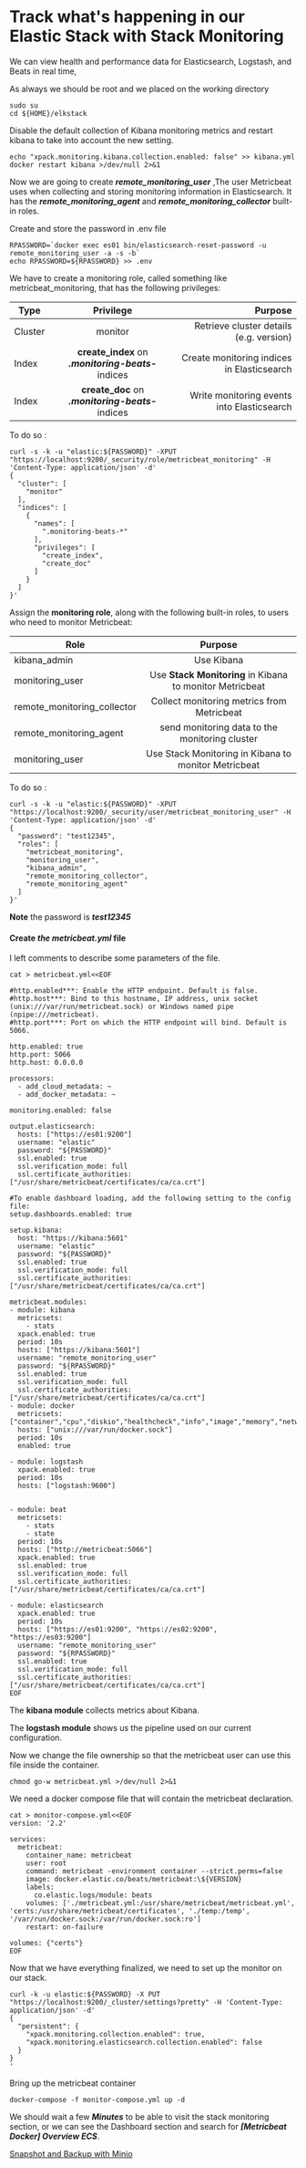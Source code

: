 
# Track what's happening in our Elastic Stack with Stack Monitoring

We can view health and performance data for Elasticsearch, Logstash, and Beats in real time, 

As always we should be root and we placed on the working directory 
```
sudo su 
cd ${HOME}/elkstack
```

Disable the default collection of Kibana monitoring metrics and restart kibana to take into account the new setting.

```
echo "xpack.monitoring.kibana.collection.enabled: false" >> kibana.yml
docker restart kibana >/dev/null 2>&1
```

Now we are going to create ***remote_monitoring_user*** ,The user Metricbeat uses when collecting and storing monitoring information in Elasticsearch. It has the ***remote_monitoring_agent*** and ***remote_monitoring_collector*** built-in roles.

Create and store the password in .env file 

```
RPASSWORD=`docker exec es01 bin/elasticsearch-reset-password -u remote_monitoring_user -a -s -b`
echo RPASSWORD=${RPASSWORD} >> .env
```


We have to create a monitoring role, called something like metricbeat_monitoring, that has the following privileges:


| Type          | Privilege                                             | Purpose                                      |
| ------------- |:-----------------------------------------------------:|---------------------------------------------:|
| Cluster       | monitor                                               | Retrieve cluster details (e.g. version)      |
| Index         |**create_index** on ***.monitoring-beats-*** indices   |   Create monitoring indices in Elasticsearch |
| Index         |**create_doc** on ***.monitoring-beats-*** indices     |   Write monitoring events into Elasticsearch |

To do so :
```
curl -s -k -u "elastic:${PASSWORD}" -XPUT "https://localhost:9200/_security/role/metricbeat_monitoring" -H 'Content-Type: application/json' -d'
{
  "cluster": [
    "monitor"
  ],
  "indices": [
    {
      "names": [
        ".monitoring-beats-*"
      ],
      "privileges": [
        "create_index",
        "create_doc"
      ]
    }
  ]
}'
```

Assign the **monitoring role**, along with the following built-in roles, to users who need to monitor Metricbeat:


| Role          | Purpose                                                |
| ------------- |:-----------------------------------------------------:|
| kibana_admin       | Use Kibana                                               | 
| monitoring_user     |Use **Stack Monitoring** in Kibana to monitor Metricbeat   | 
| remote_monitoring_collector       | Collect monitoring metrics from Metricbeat  | 
| remote_monitoring_agent     |send monitoring data to the monitoring cluster   |   
| monitoring_user       | Use Stack Monitoring in Kibana to monitor Metricbeat     | 
 

To do so :

```
curl -s -k -u "elastic:${PASSWORD}" -XPUT "https://localhost:9200/_security/user/metricbeat_monitoring_user" -H 'Content-Type: application/json' -d'
{
  "password": "test12345",
  "roles": [
    "metricbeat_monitoring",
    "monitoring_user",
    "kibana_admin",
    "remote_monitoring_collector",
    "remote_monitoring_agent"
  ]
}'
```

**Note** the password is ***test12345***



#### Create ***the metricbeat.yml*** file 

I left comments to describe some parameters of the file. 

```
cat > metricbeat.yml<<EOF

#http.enabled***: Enable the HTTP endpoint. Default is false. 
#http.host***: Bind to this hostname, IP address, unix socket (unix:///var/run/metricbeat.sock) or Windows named pipe (npipe:///metricbeat).
#http.port***: Port on which the HTTP endpoint will bind. Default is 5066. 

http.enabled: true
http.port: 5066
http.host: 0.0.0.0

processors:
  - add_cloud_metadata: ~
  - add_docker_metadata: ~

monitoring.enabled: false

output.elasticsearch:
  hosts: ["https://es01:9200"]
  username: "elastic"
  password: "${PASSWORD}"
  ssl.enabled: true
  ssl.verification_mode: full
  ssl.certificate_authorities: ["/usr/share/metricbeat/certificates/ca/ca.crt"]

#To enable dashboard loading, add the following setting to the config file:
setup.dashboards.enabled: true

setup.kibana:
  host: "https://kibana:5601"
  username: "elastic"
  password: "${PASSWORD}"
  ssl.enabled: true
  ssl.verification_mode: full
  ssl.certificate_authorities: ["/usr/share/metricbeat/certificates/ca/ca.crt"]

metricbeat.modules:
- module: kibana
  metricsets:
    - stats
  xpack.enabled: true
  period: 10s
  hosts: ["https://kibana:5601"]
  username: "remote_monitoring_user"
  password: "${RPASSWORD}"
  ssl.enabled: true
  ssl.verification_mode: full
  ssl.certificate_authorities: ["/usr/share/metricbeat/certificates/ca/ca.crt"]
- module: docker
  metricsets: ["container","cpu","diskio","healthcheck","info","image","memory","network"]
  hosts: ["unix:///var/run/docker.sock"]
  period: 10s
  enabled: true

- module: logstash
  xpack.enabled: true
  period: 10s
  hosts: ["logstash:9600"]
 

- module: beat
  metricsets:
    - stats
    - state
  period: 10s
  hosts: ["http://metricbeat:5066"]
  xpack.enabled: true
  ssl.enabled: true
  ssl.verification_mode: full
  ssl.certificate_authorities: ["/usr/share/metricbeat/certificates/ca/ca.crt"]

- module: elasticsearch
  xpack.enabled: true
  period: 10s
  hosts: ["https://es01:9200", "https://es02:9200", "https://es03:9200"]
  username: "remote_monitoring_user"
  password: "${RPASSWORD}"
  ssl.enabled: true
  ssl.verification_mode: full
  ssl.certificate_authorities: ["/usr/share/metricbeat/certificates/ca/ca.crt"]
EOF
```

The **kibana module** collects metrics about Kibana.

The **logstash module** shows us the pipeline used on our current configuration.


Now we change the file ownership so that the metricbeat user can use this file inside the container.

```
chmod go-w metricbeat.yml >/dev/null 2>&1
```

We need a docker compose file that will contain the metricbeat declaration. 


```
cat > monitor-compose.yml<<EOF
version: '2.2'

services:
  metricbeat:
    container_name: metricbeat
    user: root
    command: metricbeat -environment container --strict.perms=false
    image: docker.elastic.co/beats/metricbeat:\${VERSION}
    labels:
      co.elastic.logs/module: beats
    volumes: ['./metricbeat.yml:/usr/share/metricbeat/metricbeat.yml', 'certs:/usr/share/metricbeat/certificates', './temp:/temp', '/var/run/docker.sock:/var/run/docker.sock:ro']
    restart: on-failure

volumes: {"certs"}
EOF
```

Now that we have everything finalized, we need to set up the monitor on our stack.
```
curl -k -u elastic:${PASSWORD} -X PUT "https://localhost:9200/_cluster/settings?pretty" -H 'Content-Type: application/json' -d'
{
  "persistent": {
    "xpack.monitoring.collection.enabled": true,
    "xpack.monitoring.elasticsearch.collection.enabled": false
  }
}
'
```


Bring up the metricbeat container 

```
docker-compose -f monitor-compose.yml up -d
```

We should wait a few ***Minutes*** to be able to visit the stack monitoring section, or we can see the Dashboard section and search for ***[Metricbeat Docker] Overview ECS***.


[Snapshot and Backup with Minio](../master/snapshot.md)








